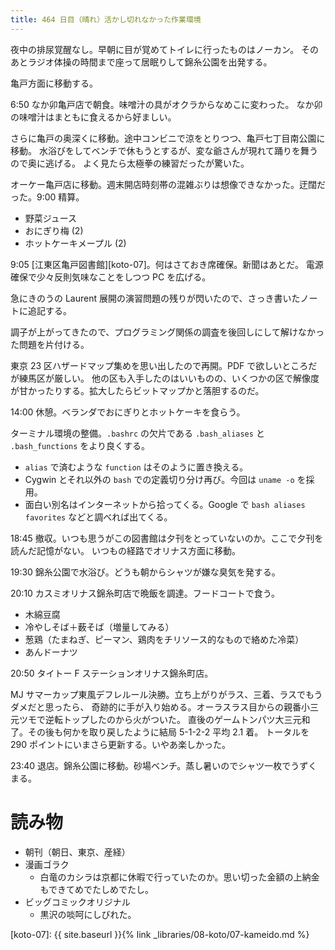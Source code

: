 ```yaml
---
title: 464 日目（晴れ）活かし切れなかった作業環境
---
```


夜中の排尿覚醒なし。早朝に目が覚めてトイレに行ったものはノーカン。
そのあとラジオ体操の時間まで座って居眠りして錦糸公園を出発する。

亀戸方面に移動する。

6:50 なか卯亀戸店で朝食。味噌汁の具がオクラからなめこに変わった。
なか卯の味噌汁はまともに食えるから好ましい。

さらに亀戸の奥深くに移動。途中コンビニで涼をとりつつ、亀戸七丁目南公園に移動。
水浴びをしてベンチで休もうとするが、変な爺さんが現れて踊りを舞うので奥に逃げる。
よく見たら太極拳の練習だったが驚いた。

オーケー亀戸店に移動。週末開店時刻帯の混雑ぶりは想像できなかった。迂闊だった。9:00 精算。

* 野菜ジュース
* おにぎり梅 (2)
* ホットケーキメープル (2)

9:05 [江東区亀戸図書館][koto-07]。何はさておき席確保。新聞はあとだ。
電源確保で少々反則気味なことをしつつ PC を広げる。

急にきのうの Laurent 展開の演習問題の残りが閃いたので、さっき書いたノートに追記する。

調子が上がってきたので、プログラミング関係の調査を後回しにして解けなかった問題を片付ける。

東京 23 区ハザードマップ集めを思い出したので再開。PDF で欲しいところだが練馬区が厳しい。
他の区も入手したのはいいものの、いくつかの区で解像度が甘かったりする。拡大したらビットマップかと落胆するのだ。

14:00 休憩。ベランダでおにぎりとホットケーキを食らう。

ターミナル環境の整備。`.bashrc` の欠片である `.bash_aliases` と `.bash_functions` をより良くする。

* `alias` で済むような `function` はそのように置き換える。
* Cygwin とそれ以外の `bash` での定義切り分け再び。今回は `uname -o` を採用。
* 面白い別名はインターネットから拾ってくる。Google で `bash aliases favorites` などと調べれば出てくる。

18:45 撤収。いつも思うがこの図書館は夕刊をとっていないのか。ここで夕刊を読んだ記憶がない。
いつもの経路でオリナス方面に移動。

19:30 錦糸公園で水浴び。どうも朝からシャツが嫌な臭気を発する。

20:10 カスミオリナス錦糸町店で晩飯を調達。フードコートで食う。

* 木綿豆腐
* 冷やしそば＋薮そば（増量してみる）
* 葱鶏（たまねぎ、ピーマン、鶏肉をチリソース的なもので絡めた冷菜）
* あんドーナツ

20:50 タイトー F ステーションオリナス錦糸町店。

MJ サマーカップ東風デフレルール決勝。立ち上がりがラス、三着、ラスでもうダメだと思ったら、
奇跡的に手が入り始める。オーラスラス目からの親番小三元ツモで逆転トップしたのから火がついた。
直後のゲームトンパツ大三元和了。その後も何かを取り戻したように結局 5-1-2-2 平均 2.1 着。
トータルを 290 ポイントにいまさら更新する。いやあ楽しかった。

23:40 退店。錦糸公園に移動。砂場ベンチ。蒸し暑いのでシャツ一枚でうずくまる。

# 読み物

* 朝刊（朝日、東京、産経）
* 漫画ゴラク
  * 白竜のカシラは京都に休暇で行っていたのか。思い切った金額の上納金もできてめでたしめでたし。
* ビッグコミックオリジナル
  * 黒沢の啖呵にしびれた。

[koto-07]: {{ site.baseurl }}{% link _libraries/08-koto/07-kameido.md %}
